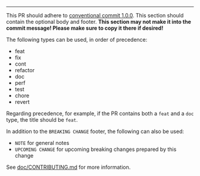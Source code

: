 ---

This PR should adhere to [conventional commit 1.0.0](https://www.conventionalcommits.org/en/v1.0.0/).  This section should contain the optional body and footer. __This section may not make it into the commit message! Please make sure to copy it there if desired!__

The following types can be used, in order of precedence:

- feat
- fix
- cont
- refactor
- doc
- perf
- test
- chore
- revert

Regarding precedence, for example, if the PR contains both a `feat` and a `doc` type, the title should be `feat`.

In addition to the `BREAKING CHANGE` footer, the following can also be used:

- `NOTE` for general notes
- `UPCOMING CHANGE` for upcoming breaking changes prepared by this change

See [doc/CONTRIBUTING.md](../doc/CONTRIBUTING.md) for more information.

